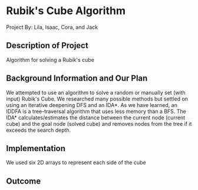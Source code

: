# Rubik's Cube Algorithm
Project By:
  Lila, Isaac, Cora, and Jack

## Description of Project
Algorithm for solving a Rubik's cube

## Background Information and Our Plan
We attempted to use an algorithm to solve a random or manually set (with input) Rubik's Cube. We researched many possible methods but settled on using an iterative deepening DFS and an IDA*. As we have learned, an IDDFA is a tree-traversal algorithm that uses less memory than a BFS. The IDA* calculates/estimates the distance between the current node (current  cube) and the goal node (solved cube) and removes nodes from the tree if it exceeds the search depth. 

## Implementation
We used six 2D arrays to represent each side of the cube

## Outcome
